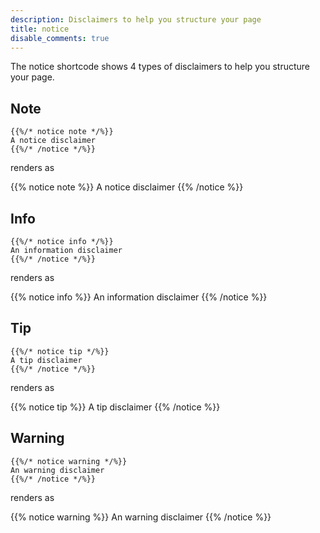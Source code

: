 ```yaml
---
description: Disclaimers to help you structure your page
title: notice
disable_comments: true
---
```


The notice shortcode shows 4 types of disclaimers to help you structure your page.


## Note

	{{%/* notice note */%}}
	A notice disclaimer
	{{%/* /notice */%}}

renders as

{{% notice note %}}
A notice disclaimer
{{% /notice %}}


## Info

	{{%/* notice info */%}}
	An information disclaimer
	{{%/* /notice */%}}

renders as

{{% notice info %}}
An information disclaimer
{{% /notice %}}



## Tip

	{{%/* notice tip */%}}
	A tip disclaimer
	{{%/* /notice */%}}

renders as

{{% notice tip %}}
A tip disclaimer
{{% /notice %}}



## Warning

	{{%/* notice warning */%}}
	An warning disclaimer
	{{%/* /notice */%}}

renders as

{{% notice warning %}}
An warning disclaimer
{{% /notice %}}

